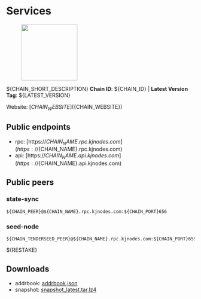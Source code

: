 # Services

<figure><img src="https://raw.githubusercontent.com/kj89/testnet_manuals/main/pingpub/logos/${PROJECT_NAME}.png" width="150" alt=""><figcaption></figcaption></figure>

${CHAIN_SHORT_DESCRIPTION}
**Chain ID**: ${CHAIN_ID} | **Latest Version Tag**: ${LATEST_VERSION}

Website: [${CHAIN_WEBSITE}](${CHAIN_WEBSITE})

## Public endpoints

* rpc: [https://${CHAIN_NAME}.rpc.kjnodes.com](https://${CHAIN_NAME}.rpc.kjnodes.com)
* api: [https://${CHAIN_NAME}.api.kjnodes.com](https://${CHAIN_NAME}.api.kjnodes.com)

## Public peers

### state-sync

```
${CHAIN_PEER}@${CHAIN_NAME}.rpc.kjnodes.com:${CHAIN_PORT}656
```

### seed-node

```
${CHAIN_TENDERSEED_PEER}@${CHAIN_NAME}.rpc.kjnodes.com:${CHAIN_PORT}659
```

${RESTAKE}
## Downloads

* addrbook: [addrbook.json](https://snapshots.kjnodes.com/${CHAIN_NAME}/addrbook.json)
* snapshot: [snapshot_latest.tar.lz4](https://snapshots.kjnodes.com/${CHAIN_NAME}/snapshot\_latest.tar.lz4)
